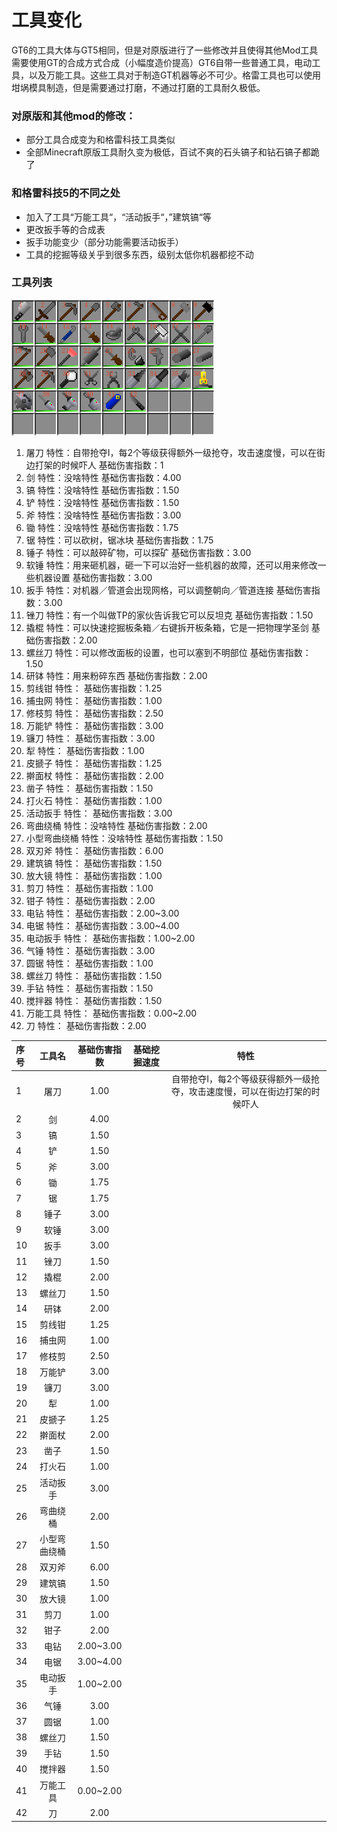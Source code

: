 # 工具变化

GT6的工具大体与GT5相同，但是对原版进行了一些修改并且使得其他Mod工具需要使用GT的合成方式合成（小幅度造价提高）GT6自带一些普通工具，电动工具，以及万能工具。这些工具对于制造GT机器等必不可少。格雷工具也可以使用坩埚模具制造，但是需要通过打磨，不通过打磨的工具耐久极低。

### 对原版和其他mod的修改：

* 部分工具合成变为和格雷科技工具类似
* 全部Minecraft原版工具耐久变为极低，百试不爽的石头镐子和钻石镐子都跪了

### 和格雷科技5的不同之处

* 加入了工具“万能工具“，“活动扳手“，”建筑镐“等
* 更改扳手等的合成表
* 扳手功能变少（部分功能需要活动扳手）
* 工具的挖掘等级关乎到很多东西，级别太低你机器都挖不动

### 工具列表

![](/assets/工具列表.png)  
 1. 屠刀 特性：自带抢夺I，每2个等级获得额外一级抢夺，攻击速度慢，可以在街边打架的时候吓人 基础伤害指数：1  
 2. 剑 特性：没啥特性 基础伤害指数：4.00  
 3. 镐 特性：没啥特性 基础伤害指数：1.50  
 4. 铲 特性：没啥特性 基础伤害指数：1.50  
 5. 斧 特性：没啥特性 基础伤害指数：3.00  
 6. 锄 特性：没啥特性 基础伤害指数：1.75  
 7. 锯 特性：可以砍树，锯冰块 基础伤害指数：1.75  
 8. 锤子 特性：可以敲碎矿物，可以探矿 基础伤害指数：3.00  
 9. 软锤 特性：用来砸机器，砸一下可以治好一些机器的故障，还可以用来修改一些机器设置 基础伤害指数：3.00  
 10. 扳手 特性：对机器／管道会出现网格，可以调整朝向／管道连接 基础伤害指数：3.00  
 11. 锉刀 特性：有一个叫做TP的家伙告诉我它可以反坦克 基础伤害指数：1.50  
 12. 撬棍 特性：可以快速挖掘板条箱／右键拆开板条箱，它是一把物理学圣剑 基础伤害指数：2.00  
 13. 螺丝刀 特性：可以修改面板的设置，也可以塞到不明部位 基础伤害指数：1.50  
 14. 研钵 特性：用来粉碎东西 基础伤害指数：2.00  
 15. 剪线钳 特性： 基础伤害指数：1.25  
 16. 捕虫网 特性： 基础伤害指数：1.00  
 17. 修枝剪 特性： 基础伤害指数：2.50  
 18. 万能铲 特性： 基础伤害指数：3.00  
 19. 镰刀 特性： 基础伤害指数：3.00  
 20. 犁 特性： 基础伤害指数：1.00  
 21. 皮搋子 特性： 基础伤害指数：1.25  
 22. 擀面杖 特性： 基础伤害指数：2.00  
 23. 凿子 特性： 基础伤害指数：1.50  
 24. 打火石 特性： 基础伤害指数：1.00  
 25. 活动扳手 特性： 基础伤害指数：3.00  
 26. 弯曲绕桶 特性：没啥特性 基础伤害指数：2.00  
 27. 小型弯曲绕桶 特性：没啥特性 基础伤害指数：1.50  
 28. 双刃斧 特性： 基础伤害指数：6.00  
 29. 建筑镐 特性： 基础伤害指数：1.50  
 30. 放大镜 特性： 基础伤害指数：1.00  
 31. 剪刀 特性： 基础伤害指数：1.00  
 32. 钳子 特性： 基础伤害指数：2.00  
 33. 电钻 特性： 基础伤害指数：2.00~3.00  
 34. 电锯 特性： 基础伤害指数：3.00~4.00  
 35. 电动扳手 特性： 基础伤害指数：1.00~2.00  
 36. 气锤 特性： 基础伤害指数：3.00  
 37. 圆锯 特性： 基础伤害指数：1.00  
 38. 螺丝刀 特性： 基础伤害指数：1.50  
 39. 手钻 特性： 基础伤害指数：1.50  
 40. 搅拌器 特性： 基础伤害指数：1.50  
 41. 万能工具 特性： 基础伤害指数：0.00~2.00  
 42. 刀 特性： 基础伤害指数：2.00

| 序号 | 工具名 | 基础伤害指数 | 基础挖掘速度 | 特性 |
| :--- | :---: | :---: | :---: | :---: |
| 1 | 屠刀 | 1.00 |  | 自带抢夺I，每2个等级获得额外一级抢夺，攻击速度慢，可以在街边打架的时候吓人 |
| 2 | 剑 | 4.00 |  |  |
| 3 | 镐 | 1.50 |  |  |
| 4 | 铲 | 1.50 |  |  |
| 5 | 斧 | 3.00 |  |  |
| 6 | 锄 | 1.75 |  |  |
| 7 | 锯 | 1.75 |  |  |
| 8 | 锤子 | 3.00 |  |  |
| 9 | 软锤 | 3.00 |  |  |
| 10 | 扳手 | 3.00 |  |  |
| 11 | 锉刀 | 1.50 |  |  |
| 12 | 撬棍 | 2.00 |  |  |
| 13 | 螺丝刀 | 1.50 |  |  |
| 14 | 研钵 | 2.00 |  |  |
| 15 | 剪线钳 | 1.25 |  |  |
| 16 | 捕虫网 | 1.00 |  |  |
| 17 | 修枝剪 | 2.50 |  |  |
| 18 | 万能铲 | 3.00 |  |  |
| 19 | 镰刀 | 3.00 |  |  |
| 20 | 犁 | 1.00 |  |  |
| 21 | 皮搋子 | 1.25 |  |  |
| 22 | 擀面杖 | 2.00 |  |  |
| 23 | 凿子 | 1.50 |  |  |
| 24 | 打火石 | 1.00 |  |  |
| 25 | 活动扳手 | 3.00 |  |  |
| 26 | 弯曲绕桶 | 2.00 |  |  |
| 27 | 小型弯曲绕桶 | 1.50 |  |  |
| 28 | 双刃斧 | 6.00 |  |  |
| 29 | 建筑镐 | 1.50 |  |  |
| 30 | 放大镜 | 1.00 |  |  |
| 31 | 剪刀 | 1.00 |  |  |
| 32 | 钳子 | 2.00 |  |  |
| 33 | 电钻 | 2.00~3.00 |  |  |
| 34 | 电锯 | 3.00~4.00 |  |  |
| 35 | 电动扳手 | 1.00~2.00 |  |  |
| 36 | 气锤 | 3.00 |  |  |
| 37 | 圆锯 | 1.00 |  |  |
| 38 | 螺丝刀 | 1.50 |  |  |
| 39 | 手钻 | 1.50 |  |  |
| 40 | 搅拌器 | 1.50 |  |  |
| 41 | 万能工具 | 0.00~2.00 |  |  |
| 42 | 刀 | 2.00 |  |  |



